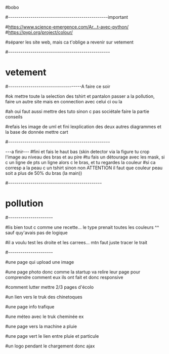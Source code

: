 #bobo

#-------------------------------------------------important

#https://www.science-emergence.com/Ar...t-avec-python/
#https://pypi.org/project/colour/

#séparer les site web, mais ca t'oblige a revenir sur vetement

#--------------------------------------------------




# vetement
#------------------------------------A faire ce soir

#ok mettre toute la selection des tshirt et pantalon passer a la pollution, faire un autre site mais en connection avec celui ci ou la

#ah oui faut aussi mettre des tuto sinon c pas sociétale faire la partie conseils

#refais les image de uml et fini lexplication des deux autres diagrammes et la base de donnée mettre cart


#--------------------------------------------------



---a finir---
#fini et fais le haut bas (skin detector via la figure tu crop l'image au niveau des bras et au pire
#tu fais un détourage avec les mask, si c un ligne de pts un ligne alors c le bras, et tu regardes la couleur 
#si ca corresp a la peau c un tshirt sinon non ATTENTION il faut que couleur peau soit a plus de 50% du bras (la main))

#----------------------------------------------


# pollution

#----------------------

#lis bien tout c comme une recette... le type prenait toutes les couleurs ^^ sauf quy'avais pas de logique

#il a voulu test les droite et les carrees... mtn faut juste tracer le trait 

#----------------------

#une page qui upload une image

#une page photo donc comme la startup va relire leur page pour comprendre comment eux ils ont fait et donc responsive

#comment lutter mettre 2/3 pages d'écolo 

#un lien vers le truk des chinetoques

#une page info trafique

#une méteo avec le truk cheminée ex

#une page vers la machine a pluie

#une page vert le lien entre pluie et particule

#un logo pendant le chargement donc ajax 
































